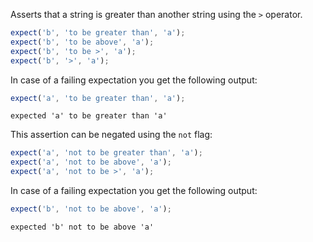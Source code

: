 Asserts that a string is greater than another string using the `>`
operator.

<!-- evaluate -->
```javascript
expect('b', 'to be greater than', 'a');
expect('b', 'to be above', 'a');
expect('b', 'to be >', 'a');
expect('b', '>', 'a');
```
<!-- /evaluate -->

In case of a failing expectation you get the following output:

<!-- evaluate -->
```javascript
expect('a', 'to be greater than', 'a');
```

```
expected 'a' to be greater than 'a'
```
<!-- /evaluate -->

This assertion can be negated using the `not` flag:

<!-- evaluate -->
```javascript
expect('a', 'not to be greater than', 'a');
expect('a', 'not to be above', 'a');
expect('a', 'not to be >', 'a');
```
<!-- /evaluate -->

In case of a failing expectation you get the following output:

<!-- evaluate -->
```javascript
expect('b', 'not to be above', 'a');
```

```
expected 'b' not to be above 'a'
```
<!-- /evaluate -->
